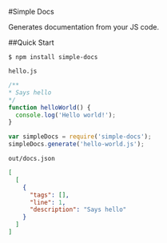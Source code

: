 #Simple Docs

Generates documentation from your JS code.

##Quick Start

```
$ npm install simple-docs
```

`hello.js`

```js
/**
* Says hello
*/
function helloWorld() {
  console.log('Hello world!');
}

var simpleDocs = require('simple-docs');
simpleDocs.generate('hello-world.js');
```

`out/docs.json`

```json
[
  [
    {
      "tags": [],
      "line": 1,
      "description": "Says hello"
    }
  ]
]
```
